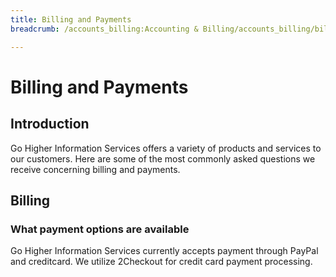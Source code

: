 ```yaml
---
title: Billing and Payments
breadcrumb: /accounts_billing:Accounting & Billing/accounts_billing/billing.md:Billing/

---
```


Billing and Payments
====================

Introduction
------------

Go Higher Information Services offers a variety of products and services to our customers.  Here are some of the most commonly asked questions we receive concerning billing and payments.

## Billing

### What payment options are available

Go Higher Information Services currently accepts payment through PayPal and creditcard.  We utilize 2Checkout for credit card payment processing.

